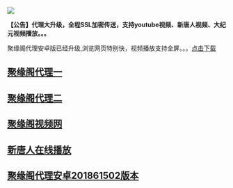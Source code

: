 ![](https://raw.githubusercontent.com/hao369/a/master/j.jpg)

**【公告】代理大升级，全程SSL加密传送，支持youtube视频、新唐人视频、大纪元视频播放。。。**

聚缘阁代理安卓版已经升级,浏览网页特别快，视频播放支持全屏。。。[点击下载](https://github.com/dtw9/9/raw/master/201861502.apk)


##  [聚缘阁代理一]( https://jyg2.github.io/jyg/)

##  [聚缘阁代理二]( https://dtw9.github.io/jyg/)

##  [聚缘阁视频网](https://xtr-tv.github.io/tv/)

##  [新唐人在线播放](https://xtr-tv.github.io/tv/xtr.html)

##  [聚缘阁代理安卓201861502版本](https://github.com/dtw9/9/raw/master/201861502.apk)



